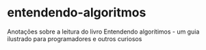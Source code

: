 # entendendo-algoritmos
Anotações sobre a leitura do livro Entendendo algorítimos - um guia ilustrado para programadores e outros curiosos
